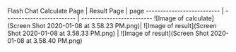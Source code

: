 Flash Chat
Calculate Page | Result Page | page
-------------------------- | ------------------------- | -------------------------
![Image of calculate](Screen Shot 2020-01-08 at 3.58.23 PM.png)| ![Image of result](Screen Shot 2020-01-08 at 3.58.33 PM.png) | ![Image of result](Screen Shot 2020-01-08 at 3.58.40 PM.png)
